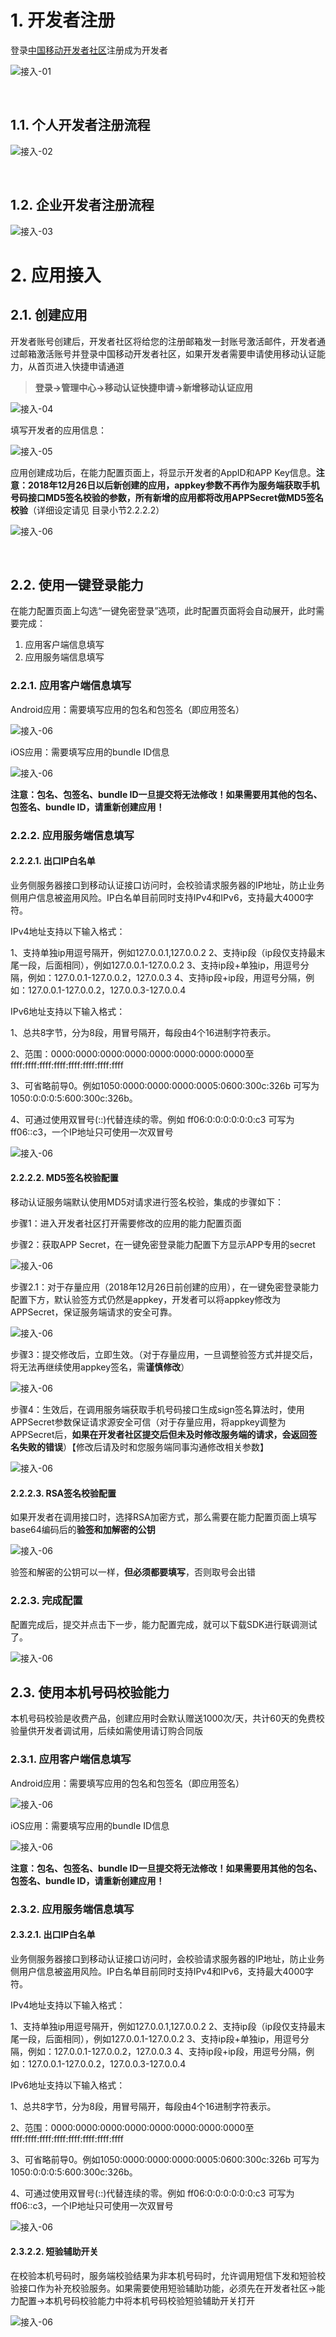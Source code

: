 # 1. 开发者注册

登录[中国移动开发者社区][1]注册成为开发者

![接入-01](image/1.png)

</br>

## 1.1. 个人开发者注册流程

![接入-02](image/2.png)

</br>

## 1.2. 企业开发者注册流程

![接入-03](image/3.png)

<div STYLE="page-break-after: always;"></div>

# 2. 应用接入

## 2.1. 创建应用

开发者账号创建后，开发者社区将给您的注册邮箱发一封账号激活邮件，开发者通过邮箱激活账号并登录中国移动开发者社区，如果开发者需要申请使用移动认证能力，从首页进入快捷申请通道

> **登录->管理中心->移动认证快捷申请->新增移动认证应用**

![接入-04](image/4.png)

填写开发者的应用信息：

![接入-05](image/5.png)

应用创建成功后，在能力配置页面上，将显示开发者的AppID和APP Key信息。**注意：2018年12月26日以后新创建的应用，appkey参数不再作为服务端获取手机号码接口MD5签名校验的参数，所有新增的应用都将改用APPSecret做MD5签名校验**（详细设定请见 目录小节2.2.2.2）

![接入-06](image/6.png)

</br>

## 2.2. 使用一键登录能力

在能力配置页面上勾选“一键免密登录”选项，此时配置页面将会自动展开，此时需要完成：

1. 应用客户端信息填写
2. 应用服务端信息填写

### 2.2.1. 应用客户端信息填写

Android应用：需要填写应用的包名和包签名（即应用签名）

![接入-06](image/7.png)

iOS应用：需要填写应用的bundle ID信息

![接入-06](image/8.png)

**注意：包名、包签名、bundle ID一旦提交将无法修改！如果需要用其他的包名、包签名、bundle ID，请重新创建应用！**

### 2.2.2. 应用服务端信息填写

#### 2.2.2.1. 出口IP白名单

业务侧服务器接口到移动认证接口访问时，会校验请求服务器的IP地址，防止业务侧用户信息被盗用风险。IP白名单目前同时支持IPv4和IPv6，支持最大4000字符。

IPv4地址支持以下输入格式：

1、支持单独ip用逗号隔开，例如127.0.0.1,127.0.0.2
2、支持ip段（ip段仅支持最末尾一段，后面相同），例如127.0.0.1-127.0.0.2
3、支持ip段+单独ip，用逗号分隔，例如：127.0.0.1-127.0.0.2，127.0.0.3
4、支持ip段+ip段，用逗号分隔，例如：127.0.0.1-127.0.0.2，127.0.0.3-127.0.0.4

IPv6地址支持以下输入格式：

1、总共8字节，分为8段，用冒号隔开，每段由4个16进制字符表示。

2、范围：0000:0000:0000:0000:0000:0000:0000:0000至ffff:ffff:ffff:ffff:ffff:ffff:ffff:ffff

3、可省略前导0。例如1050:0000:0000:0000:0005:0600:300c:326b 可写为 1050:0:0:0:5:600:300c:326b。

4、可通过使用双冒号(::)代替连续的零。例如 ff06:0:0:0:0:0:0:c3 可写为 ff06::c3，一个IP地址只可使用一次双冒号

![接入-06](image/9.png)

#### 2.2.2.2. MD5签名校验配置

移动认证服务端默认使用MD5对请求进行签名校验，集成的步骤如下：

步骤1：进入开发者社区打开需要修改的应用的能力配置页面

步骤2：获取APP Secret，在一键免密登录能力配置下方显示APP专用的secret

![接入-06](image/17.png)

步骤2.1：对于存量应用（2018年12月26日前创建的应用），在一键免密登录能力配置下方，默认验签方式仍然是appkey，开发者可以将appkey修改为APPSecret，保证服务端请求的安全可靠。

![接入-06](image/16.png)

步骤3：提交修改后，立即生效。（对于存量应用，一旦调整验签方式并提交后，将无法再继续使用appkey签名，需**谨慎修改**）

![接入-06](image/18.png)

步骤4：生效后，在调用服务端获取手机号码接口生成sign签名算法时，使用APPSecret参数保证请求源安全可信（对于存量应用，将appkey调整为APPSecret后，**如果在开发者社区提交后但未及时修改服务端的请求，会返回签名失败的错误**）【修改后请及时和您服务端同事沟通修改相关参数】

![接入-06](image/19.png)

#### 2.2.2.3. RSA签名校验配置

如果开发者在调用接口时，选择RSA加密方式，那么需要在能力配置页面上填写base64编码后的**验签和加解密的公钥**

![接入-06](image/10.png)

验签和解密的公钥可以一样，**但必须都要填写**，否则取号会出错

### 2.2.3. 完成配置

配置完成后，提交并点击下一步，能力配置完成，就可以下载SDK进行联调测试了。

![接入-06](image/18.png)



## 2.3. 使用本机号码校验能力

本机号码校验是收费产品，创建应用时会默认赠送1000次/天，共计60天的免费校验量供开发者调试用，后续如需使用请订购合同版

### 2.3.1. 应用客户端信息填写

Android应用：需要填写应用的包名和包签名（即应用签名）

![接入-06](image/7.png)

iOS应用：需要填写应用的bundle ID信息

![接入-06](image/8.png)

**注意：包名、包签名、bundle ID一旦提交将无法修改！如果需要用其他的包名、包签名、bundle ID，请重新创建应用！**

### 2.3.2. 应用服务端信息填写

#### 2.3.2.1. 出口IP白名单

业务侧服务器接口到移动认证接口访问时，会校验请求服务器的IP地址，防止业务侧用户信息被盗用风险。IP白名单目前同时支持IPv4和IPv6，支持最大4000字符。

IPv4地址支持以下输入格式：

1、支持单独ip用逗号隔开，例如127.0.0.1,127.0.0.2
2、支持ip段（ip段仅支持最末尾一段，后面相同），例如127.0.0.1-127.0.0.2
3、支持ip段+单独ip，用逗号分隔，例如：127.0.0.1-127.0.0.2，127.0.0.3
4、支持ip段+ip段，用逗号分隔，例如：127.0.0.1-127.0.0.2，127.0.0.3-127.0.0.4

IPv6地址支持以下输入格式：

1、总共8字节，分为8段，用冒号隔开，每段由4个16进制字符表示。

2、范围：0000:0000:0000:0000:0000:0000:0000:0000至ffff:ffff:ffff:ffff:ffff:ffff:ffff:ffff

3、可省略前导0。例如1050:0000:0000:0000:0005:0600:300c:326b 可写为 1050:0:0:0:5:600:300c:326b。

4、可通过使用双冒号(::)代替连续的零。例如 ff06:0:0:0:0:0:0:c3 可写为 ff06::c3，一个IP地址只可使用一次双冒号

![接入-06](image/14.png)

#### 2.3.2.2. 短验辅助开关

在校验本机号码时，服务端校验结果为非本机号码时，允许调用短信下发和短验校验接口作为补充校验服务。如果需要使用短验辅助功能，必须先在开发者社区->能力配置->本机号码校验能力中将本机号码校验短验辅助开关打开

![接入-06](image/15.png)



[1]: http://dev.10086.cn/	"开发者社区"
[2]: http://dev.10086.cn/cmpassport/download/gensignature.apk	"签名获取工具"
